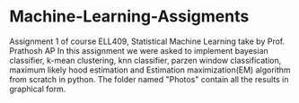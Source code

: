 # Machine-Learning-Assigments
Assignment 1 of course ELL409, Statistical Machine Learning take by Prof. Prathosh AP
In this assignment we were asked to implement bayesian classifier, k-mean clustering, knn classifier, parzen window classification, maximum likely hood estimation and Estimation maximization(EM) algorithm from scratch in python. The folder named "Photos" contain all the results in graphical form. 
